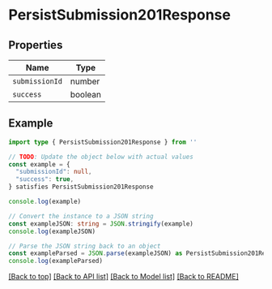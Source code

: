 
# PersistSubmission201Response


## Properties

Name | Type
------------ | -------------
`submissionId` | number
`success` | boolean

## Example

```typescript
import type { PersistSubmission201Response } from ''

// TODO: Update the object below with actual values
const example = {
  "submissionId": null,
  "success": true,
} satisfies PersistSubmission201Response

console.log(example)

// Convert the instance to a JSON string
const exampleJSON: string = JSON.stringify(example)
console.log(exampleJSON)

// Parse the JSON string back to an object
const exampleParsed = JSON.parse(exampleJSON) as PersistSubmission201Response
console.log(exampleParsed)
```

[[Back to top]](#) [[Back to API list]](../README.md#api-endpoints) [[Back to Model list]](../README.md#models) [[Back to README]](../README.md)


